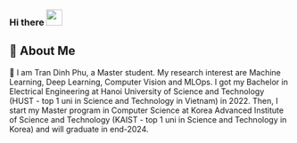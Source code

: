 ### Hi there <img src="https://media.giphy.com/media/hvRJCLFzcasrR4ia7z/giphy.gif" width="29px" height="29px">

## 🌱 About Me

🔭 I am Tran Dinh Phu, a Master student. My research interest are Machine Learning, Deep Learning, Computer Vision and MLOps. I got my Bachelor in Electrical Engineering at Hanoi University of Science and Technology (HUST - top 1 uni in Science and Technology in Vietnam) in 2022. Then, I start my Master program in Computer Science at Korea Advanced Institute of Science and Technology (KAIST - top 1 uni in Science and Technology in Korea) and will graduate in end-2024.
<!--
**PhuTran1005/PhuTran1005** is a ✨ _special_ ✨ repository because its `README.md` (this file) appears on your GitHub profile.

Here are some ideas to get you started:

- 🔭 I’m currently working on ...
- 🌱 I’m currently learning ...
- 👯 I’m looking to collaborate on ...
- 🤔 I’m looking for help with ...
- 💬 Ask me about ...
- 📫 How to reach me: ...
- 😄 Pronouns: ...
- ⚡ Fun fact: ...
-->
